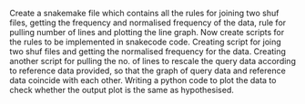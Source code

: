 Create a snakemake file which contains all the rules for joining two shuf files, getting the frequency and normalised frequency of the data, rule for pulling number of lines and plotting the line graph.
Now create scripts for the rules to be implemented in snakecode code. 
Creating script for joing two shuf files and getting the normalised frequency for the data.
Creating another script for pulling the no. of lines to rescale the query data according to reference data provided, so that the graph of query data and reference data coincide with each other.
Writing a python code to plot the data to check whether the output plot is the same as hypothesised.
